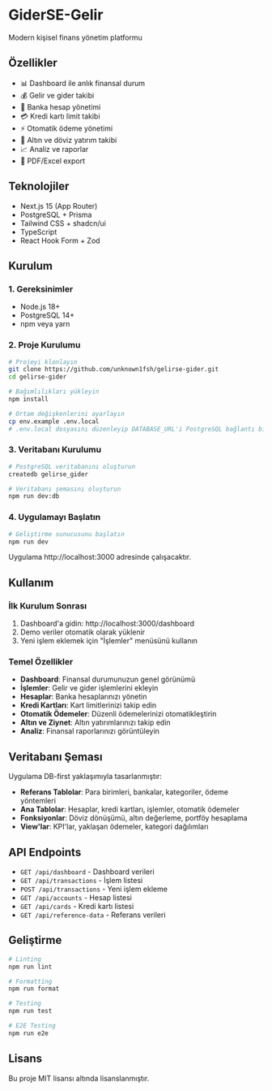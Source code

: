# GiderSE-Gelir

Modern kişisel finans yönetim platformu

## Özellikler

- 📊 Dashboard ile anlık finansal durum
- 💰 Gelir ve gider takibi
- 🏦 Banka hesap yönetimi
- 💳 Kredi kartı limit takibi
- ⚡ Otomatik ödeme yönetimi
- 🥇 Altın ve döviz yatırım takibi
- 📈 Analiz ve raporlar
- 📄 PDF/Excel export

## Teknolojiler

- Next.js 15 (App Router)
- PostgreSQL + Prisma
- Tailwind CSS + shadcn/ui
- TypeScript
- React Hook Form + Zod

## Kurulum

### 1. Gereksinimler
- Node.js 18+
- PostgreSQL 14+
- npm veya yarn

### 2. Proje Kurulumu

```bash
# Projeyi klonlayın
git clone https://github.com/unknown1fsh/gelirse-gider.git
cd gelirse-gider

# Bağımlılıkları yükleyin
npm install

# Ortam değişkenlerini ayarlayın
cp env.example .env.local
# .env.local dosyasını düzenleyip DATABASE_URL'i PostgreSQL bağlantı bilgilerinizle güncelleyin
```

### 3. Veritabanı Kurulumu

```bash
# PostgreSQL veritabanını oluşturun
createdb gelirse_gider

# Veritabanı şemasını oluşturun
npm run dev:db
```

### 4. Uygulamayı Başlatın

```bash
# Geliştirme sunucusunu başlatın
npm run dev
```

Uygulama http://localhost:3000 adresinde çalışacaktır.

## Kullanım

### İlk Kurulum Sonrası

1. Dashboard'a gidin: http://localhost:3000/dashboard
2. Demo veriler otomatik olarak yüklenir
3. Yeni işlem eklemek için "İşlemler" menüsünü kullanın

### Temel Özellikler

- **Dashboard**: Finansal durumunuzun genel görünümü
- **İşlemler**: Gelir ve gider işlemlerini ekleyin
- **Hesaplar**: Banka hesaplarınızı yönetin
- **Kredi Kartları**: Kart limitlerinizi takip edin
- **Otomatik Ödemeler**: Düzenli ödemelerinizi otomatikleştirin
- **Altın ve Ziynet**: Altın yatırımlarınızı takip edin
- **Analiz**: Finansal raporlarınızı görüntüleyin

## Veritabanı Şeması

Uygulama DB-first yaklaşımıyla tasarlanmıştır:

- **Referans Tablolar**: Para birimleri, bankalar, kategoriler, ödeme yöntemleri
- **Ana Tablolar**: Hesaplar, kredi kartları, işlemler, otomatik ödemeler
- **Fonksiyonlar**: Döviz dönüşümü, altın değerleme, portföy hesaplama
- **View'lar**: KPI'lar, yaklaşan ödemeler, kategori dağılımları

## API Endpoints

- `GET /api/dashboard` - Dashboard verileri
- `GET /api/transactions` - İşlem listesi
- `POST /api/transactions` - Yeni işlem ekleme
- `GET /api/accounts` - Hesap listesi
- `GET /api/cards` - Kredi kartı listesi
- `GET /api/reference-data` - Referans verileri

## Geliştirme

```bash
# Linting
npm run lint

# Formatting
npm run format

# Testing
npm run test

# E2E Testing
npm run e2e
```

## Lisans

Bu proje MIT lisansı altında lisanslanmıştır.
